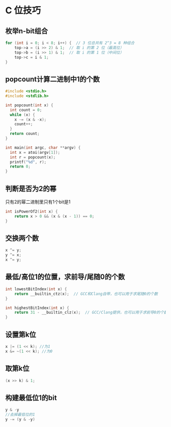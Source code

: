 # C 位技巧
## 枚举n-bit组合
```c
for (int i = 0; i < 8; i++) {  // 3 位总共有 2^3 = 8 种组合
    top->a = (i >> 2) & 1;  // 取 i 的第 2 位（最高位）
    top->b = (i >> 1) & 1;  // 取 i 的第 1 位（中间位）
    top->c = i & 1;
}
```

## popcount计算二进制中1的个数
```c
#include <stdio.h>
#include <stdlib.h>

int popcount(int x) {
  int count = 0;
  while (x) {
    x -= (x & -x);
    count++;
  }
  return count;
}

int main(int argc, char **argv) {
  int x = atoi(argv[1]);
  int r = popcount(x);
  printf("%d", r);
  return 0;
}

```

## 判断是否为2的幂
只有2的幂二进制里只有1个bit是1
```c
int isPowerOf2(int x) {
    return x > 0 && (x & (x - 1)) == 0;
}
```

## 交换两个数
```c
x ^= y;
y ^= x;
x ^= y;
```

## 最低/高位1的位置，求前导/尾随0的个数
```c
int lowestBitIndex(int x) {
    return __builtin_ctz(x);  // GCC和Clang自带，也可以用于求尾随0的个数
}

int highestBitIndex(int x) {
    return 31 - __builtin_clz(x);  // GCC/Clang提供，也可以用于求前导0的个数
}
```

## 设置第k位
```c
x |= (1 << k); //为1
x &= ~(1 << k); //为0
```

## 取第k位
```c
(x >> k) & 1;
```

## 构建最低位1的bit
```c
y & -y
//去掉最低位的1
y -= (y & -y)
```